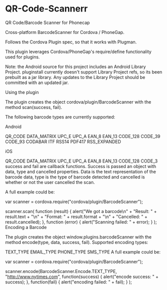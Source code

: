 QR-Code-Scannerr
================

QR Code/Barcode Scanner for Phonecap 

Cross-platform BarcodeScanner for Cordova / PhoneGap.

Follows the Cordova Plugin spec, so that it works with Plugman.

This plugin leverages Cordova/PhoneGap's require/define functionality used for plugins.

Note: the Android source for this project includes an Android Library Project. pluginstall currently doesn't support Library Project refs, so its been prebuilt as a jar library. Any updates to the Library Project should be committed with an updated jar.

Using the plugin

The plugin creates the object cordova/plugin/BarcodeScanner with the method scan(success, fail).

The following barcode types are currently supported:

Android

QR_CODE
DATA_MATRIX
UPC_E
UPC_A
EAN_8
EAN_13
CODE_128
CODE_39
CODE_93
CODABAR
ITF
RSS14
PDF417
RSS_EXPANDED


iOS

QR_CODE
DATA_MATRIX
UPC_E
UPC_A
EAN_8
EAN_13
CODE_128
CODE_3
success and fail are callback functions. Success is passed an object with data, type and cancelled properties. Data is the text representation of the barcode data, type is the type of barcode detected and cancelled is whether or not the user cancelled the scan.

A full example could be:

   var scanner = cordova.require("cordova/plugin/BarcodeScanner");

   scanner.scan(
      function (result) {
          alert("We got a barcode\n" +
                "Result: " + result.text + "\n" +
                "Format: " + result.format + "\n" +
                "Cancelled: " + result.cancelled);
      }, 
      function (error) {
          alert("Scanning failed: " + error);
      }
   );
Encoding a Barcode

The plugin creates the object window.plugins.barcodeScanner with the method encode(type, data, success, fail). Supported encoding types:

TEXT_TYPE
EMAIL_TYPE
PHONE_TYPE
SMS_TYPE
A full example could be:

   var scanner = cordova.require("cordova/plugin/BarcodeScanner");

   scanner.encode(BarcodeScanner.Encode.TEXT_TYPE, "http://www.nytimes.com", function(success) {
            alert("encode success: " + success);
          }, function(fail) {
            alert("encoding failed: " + fail);
          }
        );
